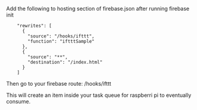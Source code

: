 Add the following to hosting section of firebase.json after running
firebase init

```
    "rewrites": [
      {
        "source": "/hooks/ifttt",
        "function": "iftttSample"
      },
      {
        "source": "**",
        "destination": "/index.html"
      }
    ]
```

Then go to your firebase route:
/hooks/ifttt

This will create an item inside your task queue for raspberri pi to eventually consume.